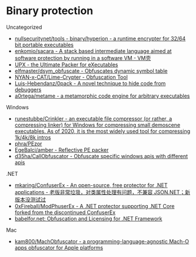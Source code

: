 # Binary protection

Uncategorized

* [nullsecuritynet/tools - binary/hyperion - a runtime encrypter for 32/64 bit portable executables](https://github.com/nullsecuritynet/tools/tree/master/binary/hyperion)
* [enkomio/sacara - A stack based intermediate language aimed at software protection by running in a software VM - VM壳](https://github.com/enkomio/sacara)
* [UPX - the Ultimate Packer for eXecutables](https://github.com/upx/upx)
* [elfmaster/dsym_obfuscate - Obfuscates dynamic symbol table](https://github.com/elfmaster/dsym_obfuscate)
* [NYAN-x-CAT/Lime-Crypter - Obfuscation Tool](https://github.com/NYAN-x-CAT/Lime-Crypter)
* [Luis-Hebendanz/0pack - A novel technique to hide code from debuggers](https://github.com/Luis-Hebendanz/0pack)
* [a0rtega/metame - a metamorphic code engine for arbitrary executables](https://github.com/a0rtega/metame)

Windows

* [runestubbe/Crinkler - an executable file compressor (or rather, a compressing linker) for Windows for compressing small demoscene executables. As of 2020, it is the most widely used tool for compressing 1k/4k/8k intros](https://github.com/runestubbe/Crinkler)
* [phra/PEzor](https://github.com/phra/PEzor)
* [EgeBalci/amber - Reflective PE packer](https://github.com/EgeBalci/amber)
* [d35ha/CallObfuscator - Obfuscate specific windows apis with different apis](https://github.com/d35ha/CallObfuscator)

.NET

* [mkaring/ConfuserEx - An open-source, free protector for .NET applications - 老版非常垃圾，对类属性处理有问题，不兼容 JSON.NET；新版本没测试过](https://github.com/mkaring/ConfuserEx)
* [0xFireball/ModPhuserEx - A .NET protector supporting .NET Core forked from the discontinued ConfuserEx](https://github.com/0xFireball/ModPhuserEx)
* [babelfor.net: Obfuscation and Licensing for .NET Framework](https://www.babelfor.net/)

Mac

* [kam800/MachObfuscator - a programming-language-agnostic Mach-O apps obfuscator for Apple platforms](https://github.com/kam800/MachObfuscator)

